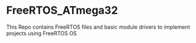 # FreeRTOS_ATmega32
This Repo contains FreeRTOS files and basic module drivers to implement projects using FreeRTOS OS 
